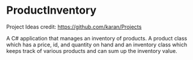 # ProductInventory

Project Ideas credit: https://github.com/karan/Projects

A C# application that manages an inventory of products. A product class which has a price, id, and quantity on hand and an inventory class which keeps track of various products and can sum up the inventory value.
